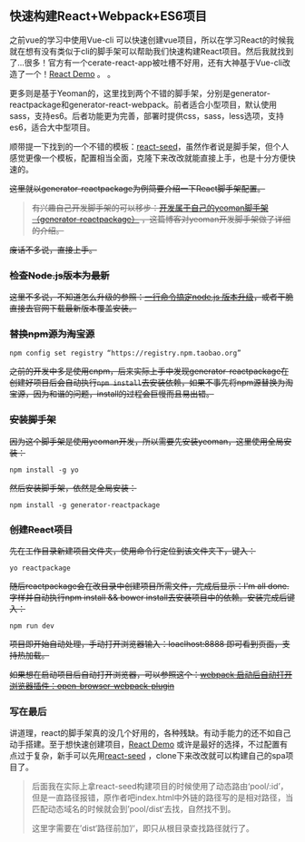 ## 快速构建React+Webpack+ES6项目

之前vue的学习中使用Vue-cli 可以快速创建vue项目，所以在学习React的时候我就在想有没有类似于cli的脚手架可以帮助我们快速构建React项目。然后我就找到了...很多！官方有一个cerate-react-app被吐槽不好用，还有大神基于Vue-cli改造了一个！[React Demo](https://github.com/kenberkeley/react-demo) 。 。

更多则是基于Yeoman的，这里找到两个不错的脚手架，分别是generator-reactpackage和generator-react-webpack。前者适合小型项目，默认使用sass，支持es6。后者功能更为完善，部署时提供css，sass，less选项，支持es6，适合大中型项目。

顺带提一下找到的一个不错的模板：[react-seed](https://github.com/badsyntax/react-seed)，虽然作者说是脚手架，但个人感觉更像一个模板，配置相当全面，克隆下来改改就能直接上手，也是十分方便快速的。

~~这里就以generator-reactpackage为例简要介绍一下React脚手架配置。~~

> ~~有兴趣自己开发脚手架的可以移步：[开发属于自己的yeoman脚手架（generator-reactpackage）](http://www.cnblogs.com/jarson-7426/archive/2016/09/04/5839243.html) ，这篇博客对yeoman开发脚手架做了详细的介绍。~~

~~废话不多说，直接上手。~~

### ~~检查Node.js版本为最新~~

~~这里不多说，不知道怎么升级的参照：[一行命令搞定node.js 版本升级](http://www.jb51.net/article/52409.htm)，或者干脆直接去官网下载最新版本覆盖安装。~~

### ~~替换npm源为淘宝源~~

```
npm config set registry “https://registry.npm.taobao.org”
```

~~之前的开发中多是使用cnpm，后来实际上手中发现generator-reactpackage在创建好项目后会自动执行`npm install`去安装依赖，如果不事先将npm源替换为淘宝源，因为和谐的问题，install的过程会巨慢而且易出错。~~

### ~~安装脚手架~~

~~因为这个脚手架是使用yeoman开发，所以需要先安装yeoman，这里使用全局安装：~~

```
npm install -g yo
```

~~然后安装脚手架，依然是全局安装：~~

```
npm install -g generator-reactpackage
```

### ~~创建React项目~~

~~先在工作目录新建项目文件夹，使用命令行定位到该文件夹下，键入：~~

```
yo reactpackage
```

~~随后reactpackage会在改目录中创建项目所需文件，完成后显示：I'm all done.字样并自动执行npm install && bower install去安装项目中的依赖。安装完成后键入：~~

```
npm run dev
```

~~项目即开始自动处理，手动打开浏览器输入：loaclhost:8888 即可看到页面，支持热加载。~~

~~如果想在启动项目后自动打开浏览器，可以参照这个：[webpack 启动后自动打开浏览器插件：open-browser-webpack-plugin](http://blog.csdn.net/isaisai/article/details/54892888)~~

### 写在最后

讲道理，react的脚手架真的没几个好用的，各种残缺。有动手能力的还不如自己动手搭建。至于想快速创建项目，[React Demo](https://github.com/kenberkeley/react-demo) 或许是最好的选择，不过配置有点过于复杂，新手可以先用[react-seed](https://github.com/badsyntax/react-seed) ，clone下来改改就可以构建自己的spa项目了。

>  后面我在实际上拿react-seed构建项目的时候使用了动态路由‘pool/:id’，但是一直路径报错，原作者吧index.html中外链的路径写的是相对路径，当匹配动态域名的时候就会到’pool/dist‘去找，自然找不到。
>
> 这里字需要在’dist‘路径前加’/‘，即只从根目录查找路径就行了。